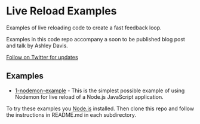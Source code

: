 # Live Reload Examples

Examples of live reloading code to create a fast feedback loop.

Examples in this code repo accompany a soon to be published blog post and talk by Ashley Davis. 

[Follow on Twitter for updates](https://twitter.com/codecapers)

## Examples

- [1-nodemon-example](https://github.com/ashleydavis/live-reload-examples/tree/main/1-nodemon-example) - This is the simplest possible example of using Nodemon for live reload of a Node.js JavaScript application.

To try these examples you [Node.js](https://nodejs.org/) installed. Then clone this repo and follow the instructions in README.md in each subdirectory.
